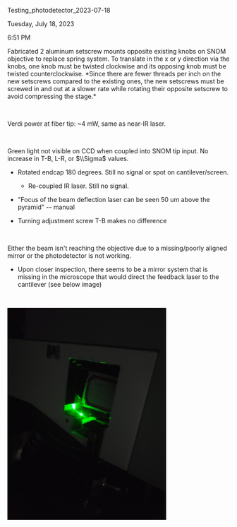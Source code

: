 Testing\_photodetector\_2023-07-18

Tuesday, July 18, 2023

6:51 PM

Fabricated 2 aluminum setscrew mounts opposite existing knobs on SNOM objective to replace spring system. To translate in the x or y direction via the knobs, one knob must be twisted clockwise and its opposing knob must be twisted counterclockwise. \*Since there are fewer threads per inch on the new setscrews compared to the existing ones, the new setscrews must be screwed in and out at a slower rate while rotating their opposite setscrew to avoid compressing the stage.\*

 

Verdi power at fiber tip: ~4 mW, same as near-IR laser.

 

Green light not visible on CCD when coupled into SNOM tip input. No increase in T-B, L-R, or $\\Sigma$ values.

-   Rotated endcap 180 degrees. Still no signal or spot on cantilever/screen.

    -   Re-coupled IR laser. Still no signal.

-   "Focus of the beam deflection laser can be seen 50 um above the pyramid" -- manual

-   Turning adjustment screw T-B makes no difference

 

Either the beam isn't reaching the objective due to a missing/poorly aligned mirror or the photodetector is not working.

-   Upon closer inspection, there seems to be a mirror system that is missing in the microscope that would direct the feedback laser to the cantilever (see below image)

 

<img src="media/deflection-beam_misplaced.jpg" style="width:3.75in;height:5in" />
